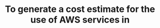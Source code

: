 ---
layout: answer
title: "To generate a cost estimate for the use of AWS services in"
blurb: "Sadly, you cannot generate an estimate with the AWS Pricing Calculator for multiple regions. The best you can do is do a separate calculation for each r"
quid: 18
---